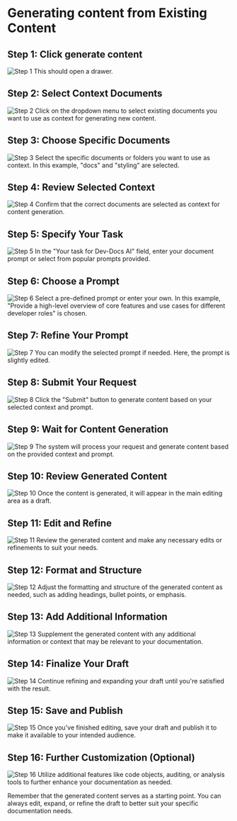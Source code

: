 # Generating content from Existing Content

## Step 1: Click generate content

![Step 1](/img/generate_content_from_existing_content/step_1.png) This should open a drawer.

## Step 2: Select Context Documents

![Step 2](/img/generate_content_from_existing_content/step_2.png) Click on the dropdown menu to select existing documents you want to use as context for generating new content.

## Step 3: Choose Specific Documents

![Step 3](/img/generate_content_from_existing_content/step_3.png) Select the specific documents or folders you want to use as context. In this example, "docs" and "styling" are selected.

## Step 4: Review Selected Context

![Step 4](/img/generate_content_from_existing_content/step_4.png) Confirm that the correct documents are selected as context for content generation.

## Step 5: Specify Your Task

![Step 5](/img/generate_content_from_existing_content/step_5.png) In the "Your task for Dev-Docs AI" field, enter your document prompt or select from popular prompts provided.

## Step 6: Choose a Prompt

![Step 6](/img/generate_content_from_existing_content/step_6.png) Select a pre-defined prompt or enter your own. In this example, "Provide a high-level overview of core features and use cases for different developer roles" is chosen.

## Step 7: Refine Your Prompt

![Step 7](/img/generate_content_from_existing_content/step_7.png) You can modify the selected prompt if needed. Here, the prompt is slightly edited.

## Step 8: Submit Your Request

![Step 8](/img/generate_content_from_existing_content/step_8.png) Click the "Submit" button to generate content based on your selected context and prompt.

## Step 9: Wait for Content Generation

![Step 9](/img/generate_content_from_existing_content/step_9.png) The system will process your request and generate content based on the provided context and prompt.

## Step 10: Review Generated Content

![Step 10](/img/generate_content_from_existing_content/step_10.png) Once the content is generated, it will appear in the main editing area as a draft.

## Step 11: Edit and Refine

![Step 11](/img/generate_content_from_existing_content/step_11.png) Review the generated content and make any necessary edits or refinements to suit your needs.

## Step 12: Format and Structure

![Step 12](/img/generate_content_from_existing_content/step_12.png) Adjust the formatting and structure of the generated content as needed, such as adding headings, bullet points, or emphasis.

## Step 13: Add Additional Information

![Step 13](/img/generate_content_from_existing_content/step_13.png) Supplement the generated content with any additional information or context that may be relevant to your documentation.

## Step 14: Finalize Your Draft

![Step 14](/img/generate_content_from_existing_content/step_14.png) Continue refining and expanding your draft until you're satisfied with the result.

## Step 15: Save and Publish

![Step 15](/img/generate_content_from_existing_content/step_15.png) Once you've finished editing, save your draft and publish it to make it available to your intended audience.

## Step 16: Further Customization (Optional)

![Step 16](/img/generate_content_from_existing_content/step_16.png) Utilize additional features like code objects, auditing, or analysis tools to further enhance your documentation as needed.

Remember that the generated content serves as a starting point. You can always edit, expand, or refine the draft to better suit your specific documentation needs.
